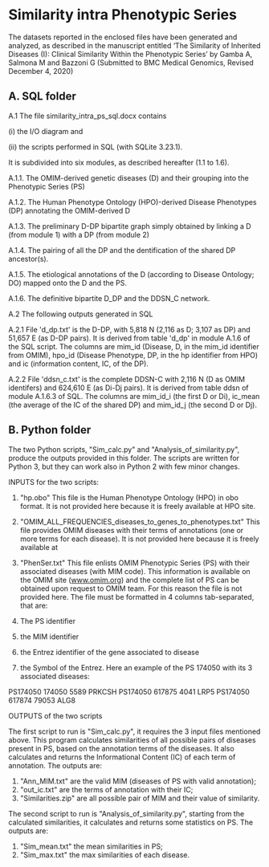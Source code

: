 # Similarity intra Phenotypic Series

The datasets reported in the enclosed files have been generated and analyzed, as described in the manuscript entitled ‘The Similarity of Inherited Diseases (I): Clinical Similarity Within the Phenotypic Series’ by Gamba A, Salmona M and Bazzoni G (Submitted to BMC Medical Genomics, Revised December 4, 2020)

## A. SQL folder

A.1 The file similarity_intra_ps_sql.docx contains

(i) the I/O diagram and

(ii) the scripts performed in SQL (with SQLite 3.23.1).

It is subdivided into six modules, as described hereafter (1.1 to 1.6).

  A.1.1. The OMIM-derived genetic diseases (D) and their grouping into the Phenotypic Series (PS)
  
  A.1.2. The Human Phenotype Ontology (HPO)-derived Disease Phenotypes (DP) annotating the OMIM-derived D
  
  A.1.3. The preliminary D-DP bipartite graph simply obtained by linking a D (from module 1) with a DP (from module 2)
  
  A.1.4. The pairing of all the DP and the dentification of the shared DP ancestor(s).
  
  A.1.5. The etiological annotations of the D (according to Disease Ontology; DO) mapped onto the D and the PS.
  
  A.1.6. The definitive bipartite D_DP and the DDSN_C network.


A.2 The following outputs generated in SQL

  A.2.1 File 'd_dp.txt' is the D-DP, with 5,818 N (2,116 as D; 3,107 as DP) and 51,657 E (as D-DP pairs). It is derived from table 'd_dp' in module A.1.6 of the SQL script.
  The  columns are mim_id (Disease, D, in the mim_id identifier from OMIM), hpo_id (Disease Phenotype, DP, in the hp identifier from HPO) and
  ic (information content, IC, of the DP).
  
  A.2.2 File 'ddsn_c.txt' is the complete DDSN-C with 2,116 N (D as OMIM identifers) and 624,610 E (as Di-Dj pairs). It is derived from table ddsn of module A.1.6.3 of SQL.
  The columns are mim_id_i (the first D or Di), ic_mean (the average of the IC of the shared DP) and mim_id_j (the second D or Dj).



## B. Python folder

The two Python scripts, "Sim_calc.py" and "Analysis_of_similarity.py", produce the outputs provided in this folder.
The scripts are written for Python 3, but they can work also in Python 2 with few minor changes.

INPUTS for the two scripts:

1. "hp.obo"
This file is the Human Phenotype Ontology (HPO) in obo format.
It is not provided here because it is freely available at HPO site.

2. "OMIM_ALL_FREQUENCIES_diseases_to_genes_to_phenotypes.txt"
This file provides OMIM diseases with their terms of annotations (one or more terms for each disease).
It is not provided here because it is freely available at

3. "PhenSer.txt"
This file enlists OMIM Phenotypic Series (PS) with their associated diseases (with MIM code). This information is available on the OMIM site (www.omim.org) and the complete list of PS can be obtained upon request to OMIM team. For this reason the file is not provided here.
The file must be formatted in 4 columns tab-separated, that are:
1. The PS identifier
2. the MIM identifier
3. the Entrez identifier of the gene associated to disease
4. the Symbol of the Entrez.
Here an example of the PS 174050 with its 3 associated diseases:

PS174050	174050	5589	PRKCSH
PS174050	617875	4041	LRP5
PS174050	617874	79053	ALG8


OUTPUTS of the two scripts

The first script to run is "Sim_calc.py", it requires the 3 input files mentioned above. This program calculates similarities of all possible pairs of diseases present in PS, based on the annotation terms of the diseases. It also calculates and returns the Informational Content (IC) of each term of annotation.
The outputs are:

1. "Ann_MIM.txt" are the valid MIM (diseases of PS with valid annotation);
2. "out_ic.txt" are the terms of annotation with their IC;
3. "Similarities.zip" are all possible pair of MIM and their value of similarity.

The second script to run is "Analysis_of_similarity.py", starting from the calculated similarities, it calculates and returns some statistics on PS.
The outputs are:

1. "Sim_mean.txt" the mean similarities in PS;
2. "Sim_max.txt" the max similarities of each disease.
 
